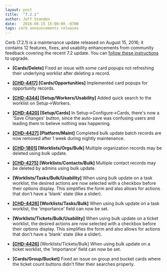 ```yaml
---
layout: post
title:  "7.2.1"
author: Jeff Standen
date:   2016-08-15 15:00:00 -0700
tags: cerb announcements releases
---
```


Cerb (7.2.1) is a maintenance update released on August 15, 2016; it contains 12 features, fixes, and usability enhancements from community feedback covering the recent 7.2 update.  You can [follow these instructions](http://cerberusweb.com/book/latest/admin_guide/upgrading/) to upgrade.

* **[Cards/Delete]** Fixed an issue with some card popups not refreshing their underlying worklist after deleting a record.

* **[[CHD-4417]](https://wgmdev.atlassian.net/browse/CHD-4417) [Cards/Opportunities]** Implemented card popups for opportunity records.

* **[[CHD-4344]](https://wgmdev.atlassian.net/browse/CHD-4344) [Setup/Workers/Usability]** Added quick search to the worklist on Setup->Workers.

* **[[CHD-4420]](https://wgmdev.atlassian.net/browse/CHD-4420) [Setup/Cards]** In Setup->Configure->Cards, there's now a 'Save Changes' button, since the auto-save was confusing users and leading them to believe nothing was happening.

* **[[CHD-4427]](https://wgmdev.atlassian.net/browse/CHD-4427) [Platform/Maint]** Completed bulk update batch records are now removed after 1 week during nightly maintenance.

* **[[CHD-1801]](https://wgmdev.atlassian.net/browse/CHD-1801) [Worklists/Orgs/Bulk]** Multiple organization records may be deleted using bulk update.

* **[[CHD-4275]](https://wgmdev.atlassian.net/browse/CHD-4275) [Worklists/Contacts/Bulk]** Multiple contact records may be deleted by admins using bulk update.

* **[Worklists/Tasks/Bulk/Usability]** When using bulk update on a task worklist, the desired actions are now selected with a checkbox before their options display. This simplifies the form and also allows for actions that don't have a 'blank' state (like a slider).

* **[[CHD-4426]](https://wgmdev.atlassian.net/browse/CHD-4426) [Worklists/Tasks/Bulk]** When using bulk update on a task worklist, the 'importance' field can now be set.

* **[Worklists/Tickets/Bulk/Usability]** When using bulk update on a ticket worklist, the desired actions are now selected with a checkbox before their options display. This simplifies the form and also allows for actions that don't have a 'blank' state (like a slider).

* **[[CHD-4426]](https://wgmdev.atlassian.net/browse/CHD-4426)** [Worklists/Tickets/Bulk] When using bulk update on a ticket worklist, the 'importance' field can now be set.

* **[Cards/Group/Bucket]** Fixed an issue on group and bucket cards where the ticket count buttons didn't filter their searches properly.
